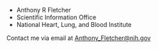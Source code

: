 - Anthony R Fletcher
- Scientific Information Office
- National Heart, Lung, and Blood Institute

Contact me via email at Anthony_Fletcher@nih.gov

<!---
arifNIH/arifNIH is a ✨ special ✨ repository because its `README.md` (this file) appears on your GitHub profile.
You can click the Preview link to take a look at your changes.
--->
